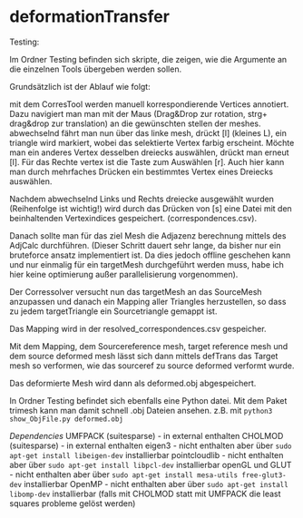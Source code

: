 # deformationTransfer

Testing:

Im Ordner Testing befinden sich skripte, die zeigen, wie die Argumente an die einzelnen Tools übergeben werden sollen. 


Grundsätzlich ist der Ablauf wie folgt:

mit dem CorresTool werden manuell korrespondierende Vertices annotiert. 
Dazu navigiert man man mit der Maus (Drag&Drop zur rotation, strg+ drag&drop zur translation) an die gewünschten stellen der meshes. 
abwechselnd fährt man nun über das linke mesh, drückt [l]  (kleines L), ein triangle wird markiert, wobei das selektierte Vertex farbig erscheint. 
Möchte man ein anderes Vertex desselben dreiecks auswählen, drückt man erneut [l]. Für das Rechte vertex ist die Taste zum Auswählen [r]. 
Auch hier kann man durch mehrfaches Drücken ein bestimmtes Vertex eines Dreiecks auswählen. 

Nachdem abwechselnd Links und Rechts dreiecke ausgewählt wurden (Reihenfolge ist wichtig!) wird durch das Drücken von [s] eine Datei mit den beinhaltenden Vertexindices gespeichert.
(correspondences.csv).


Danach sollte man für das ziel Mesh die Adjazenz berechnung mittels des AdjCalc durchführen. 
(Dieser Schritt dauert sehr lange, da bisher nur ein bruteforce ansatz implementiert ist. Da dies jedoch offline geschehen kann und nur einmalig für ein targetMesh durchgeführt werden muss, habe ich hier keine optimierung außer parallelisierung vorgenommen).


Der Corressolver versucht nun das targetMesh an das SourceMesh anzupassen und danach ein Mapping aller Triangles herzustellen, 
so dass zu jedem targetTriangle ein Sourcetriangle gemappt ist.

Das Mapping wird in der resolved_correspondences.csv gespeicher. 

Mit dem Mapping, dem Sourcereference mesh, target reference mesh und dem source deformed mesh lässt sich dann mittels defTrans das Target mesh so verformen, wie das sourceref zu source deformed verformt wurde.

Das deformierte Mesh wird dann als deformed.obj abgespeichert. 


In Ordner Testing befindet sich ebenfalls eine Python datei. 
Mit dem Paket trimesh kann man damit schnell .obj Dateien ansehen. 
z.B. mit `python3 show_ObjFile.py deformed.obj`

*Dependencies*
UMFPACK (suitesparse) - in external enthalten
CHOLMOD (suitesparse) - in external enthalten
eigen3                - nicht enthalten aber über `sudo apt-get install libeigen-dev` installierbar
pointcloudlib         - nicht enthalten aber über `sudo apt-get install libpcl-dev` installierbar
openGL und GLUT       - nicht enthalten aber über `sudo apt-get install mesa-utils free-glut3-dev` installierbar
OpenMP                - nicht enthalten aber über `sudo apt-get install libomp-dev` installierbar
   (falls mit CHOLMOD statt mit UMFPACK die least squares probleme gelöst werden)
 




